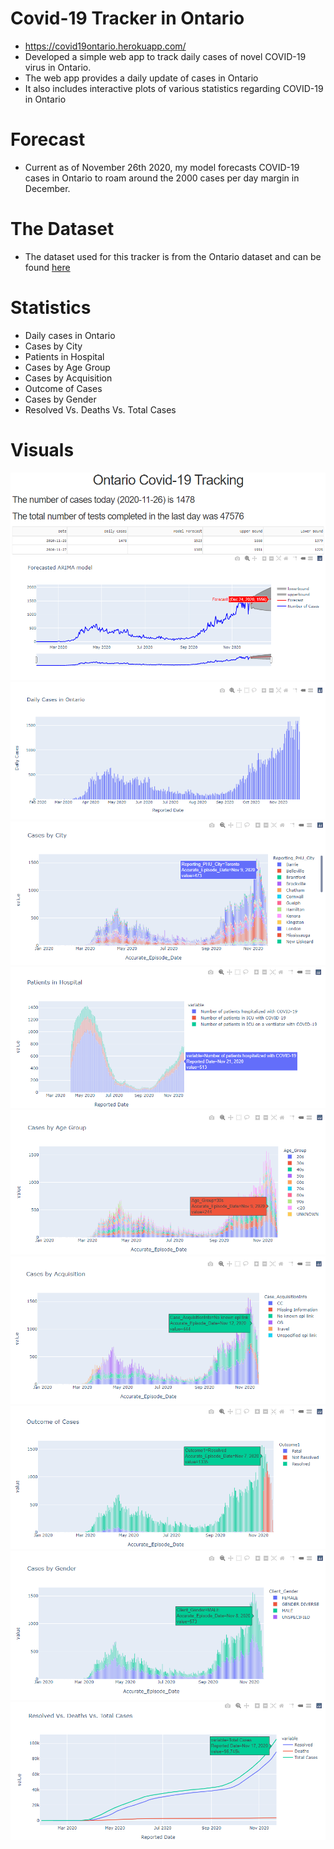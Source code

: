 # Covid-19 Tracker in Ontario
- https://covid19ontario.herokuapp.com/
- Developed a simple web app to track daily cases of novel COVID-19 virus in Ontario.
- The web app provides a daily update of cases in Ontario
- It also includes interactive plots of various statistics regarding COVID-19 in Ontario

# Forecast
- Current as of November 26th 2020, my model forecasts COVID-19 cases in Ontario to roam around the 2000 cases per day margin in December.

# The Dataset
- The dataset used for this tracker is from the Ontario dataset and can be found [here](https://data.ontario.ca/dataset)

# Statistics
- Daily cases in Ontario
- Cases by City
- Patients in Hospital
- Cases by Age Group
- Cases by Acquisition
- Outcome of Cases
- Cases by Gender
- Resolved Vs. Deaths Vs. Total Cases

# Visuals
![Forecasted ARIMA Model](Images/forecasted.PNG)
![Daily Cases](Images/Daily_cases.PNG)
![Cases by City](Images/City.PNG)
![Patients in Hospital](Images/Patients.PNG)
![Cases by Age](Images/Agee.PNG)
![Cases by Acquisition](Images/Acq.PNG)
![Outcome](Images/out.PNG)
![Cases by Gender](Images/gender.PNG)
![Total Cases](Images/total.PNG)